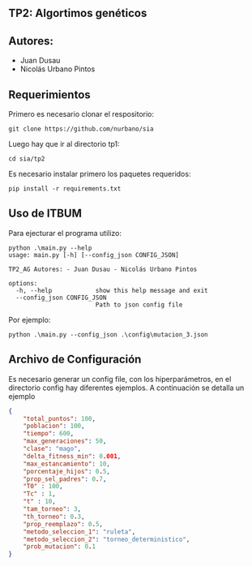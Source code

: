 ## TP2: Algortimos genéticos

## Autores: 
- Juan Dusau 
- Nicolás Urbano Pintos

## Requerimientos

Primero es necesario clonar el respositorio:

```console
git clone https://github.com/nurbano/sia
```
Luego hay que ir al directorio tp1:

```console
cd sia/tp2
```
Es necesario instalar primero los paquetes requeridos:

```console
pip install -r requirements.txt
```

## Uso de ITBUM

Para ejecturar el programa utilizo:

```console
python .\main.py --help                        
usage: main.py [-h] [--config_json CONFIG_JSON]

TP2_AG Autores: - Juan Dusau - Nicolás Urbano Pintos

options:
  -h, --help            show this help message and exit
  --config_json CONFIG_JSON
                        Path to json config file
```
Por ejemplo: 
```console
python .\main.py --config_json .\config\mutacion_3.json
```

## Archivo de Configuración
Es necesario generar un config file, con los hiperparámetros, en el directorio config hay diferentes ejemplos. 
A continuación se detalla un ejemplo

```json
{
    "total_puntos": 100, 
    "poblacion": 100,
    "tiempo": 600,
    "max_generaciones": 50,
    "clase": "mago",
    "delta_fitness_min": 0.001,
    "max_estancamiento": 10,
    "porcentaje_hijos": 0.5,
    "prop_sel_padres": 0.7,
    "T0" : 100,  
    "Tc" : 1,  
    "t" : 10,
    "tam_torneo": 3,
    "th_torneo": 0.3,
    "prop_reemplazo": 0.5,
    "metodo_seleccion_1": "ruleta",
    "metodo_seleccion_2": "torneo_deterministico",
    "prob_mutacion": 0.1
}
```